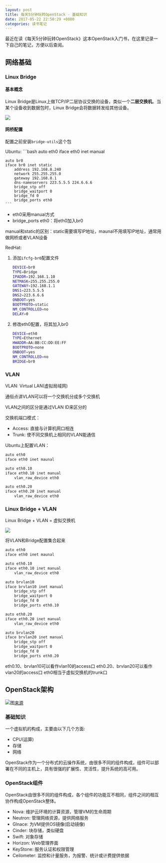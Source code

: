 ```yaml
---
layout: post
title: 每天5分钟玩转OpenStack - 基础知识
date: 2017-05-22 22:50:29 +0800
categories: 读书笔记
---
```


最近在读《每天5分钟玩转OpenStack》这本OpenStack入门书，在这里记录一下自己的笔记，方便以后查阅。




## 网络基础

### Linux Bridge

#### 基本概念

Linux Bridge是Linux上做TCP/IP二层协议交换的设备，类似一个**二层交换机**。当某个设备收到数据包时，Linux Bridge会将数据转发给其他设备。

![](http://ww1.sinaimg.cn/large/9bbe7ebdgy1ffd7tfgjunj209l09wq3g.jpg)

#### 网桥配置

配置之前安装`bridge-utils`这个包

Ubuntu:
    ```bash
    auto eth0
    iface eth0 inet manual

    auto br0
    iface br0 inet static
        address 192.168.8.240
        network 255.255.255.0
        gateway 192.168.8.1
        dns-nameservers 223.5.5.5 224.6.6.6
        bridge_stp off
        bridge_waitport 0
        bridge_fd 0
        bridge_ports eth0
    ```

- eth0采用manual方式
- bridge_ports eth0：将eth0加入br0

manual和static的区别：static需要填写IP地址，maunal不用填写IP地址，通常用做网桥或者VLAN设备

RedHat:
1. 添加`ifcfg-br0`配置文件

    ```bash
    DEVICE=br0
    TYPE=Bridge
    IPADDR=192.168.1.10
    NETMASK=255.255.255.0
    GATEWAY=192.168.1.1
    DNS1=223.5.5.5
    DNS2=223.6.6.6
    ONBOOT=yes
    BOOTPROTO=static
    NM_CONTROLLED=no
    DELAY=0
    ```

2. 修改eth0配置，将其加入br0

    ```bash
    DEVICE=eth0
    TYPE=Ethernet
    HWADDR=AA:BB:CC:DD:EE:FF
    BOOTPROTO=none
    ONBOOT=yes
    NM_CONTROLLED=no
    BRIDGE=br0
    ```

### VLAN

VLAN: Virtual LAN(虚拟局域网)

通俗点讲VLAN可以将一个交换机分成多个交换机

VLAN之间的区分是通过VLAN ID来区分的

交换机端口模式：

- Access: 直接与计算机网口相连
- Trunk: 使不同交换机上相同的VLAN能通信

Ubuntu上配置VLAN：

```bash
auto eth0
iface eth0 inet maunal

auto eth0.10
iface eth0.10 inet manual
    vlan_raw_device eth0

auto eth0.20
iface eth0.20 inet manual
    vlan_raw_device eth0
```

### Linux Bridge + VLAN

Linux Bridge + VLAN = 虚拟交换机

![](http://ww1.sinaimg.cn/large/9bbe7ebdgy1ffd7u8y0nzj20fx0cj3yx.jpg)

将VLAN和Bridge配置集合起来

```bash
auto eth0
iface eth0 inet maunal

auto eth0.10
iface eth0.10 inet manual
    vlan_raw_device eth0

auto brvlan10
iface brvlan10 inet manual
    bridge_stp off
    bridge_waitport 0
    bridge_fd 0
    bridge_ports eth0.10

auto eth0.20
iface eth0.20 inet manual
    vlan_raw_device eth0

auto brvlan20
iface brvlan20 inet manual
    bridge_stp off
    bridge_waitport 0
    bridge_fd 0
    bridge_ports eth0.20
```

eth0.10、brvlan10可以看作vlan10的access口
eth0.20、brvlan20可以看作vlan20的access口
eth0相当于虚拟交换机的trunk口

## OpenStack架构

![](http://ww1.sinaimg.cn/large/9bbe7ebdgy1ffl7xvpc17j20g6095t99.jpg)图[来源](http://www.netadmin.com.tw/article_content.aspx?sn=1504070005&jump=2)


### 基础知识

一个虚拟机的构成，主要由以下几个方面:

- CPU(运算)
- 存储
- 网络

OpenStack作为一个分布式的云操作系统，由很多不同的组件构成，组件可以部署在不同的主机上，具有很强的扩展性、灵活性，提升系统的高可用。

### OpenStack组件

OpenStack由很多不同的组件构成，各个组件的功能互不相同，组件之间的相互协作构成OpenStack整体。

- Nova: 维护云环境的计算资源，管理VM的生命周期
- Neutron: 管理网络资源，提供网络服务
- Glnace: 为VM提供OS镜像(启动镜像)
- Cinder: 块存储，类似硬盘
- Swift: 对象存储
- Horizon: Ｗeb管理界面
- KeyStone: 服务认证和权限管理
- Ceilometer: 监控和计量服务，为报警、统计或计费提供依据

